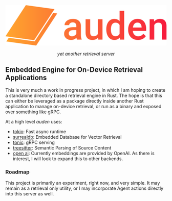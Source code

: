 <p align="center">
  <img src="logo.png" width="600"/>
</p>

<p align="center"><i>yet another retrieval server</i></p>

## Embedded Engine for On-Device Retrieval Applications

This is very much a work in progress project, in which I am hoping to create a standalone directory based retrieval engine in Rust. The hope is that this can either be leveraged as a package directly inside another Rust application to manage on-device retrieval, or run as a binary and exposed over something like gRPC.

At a high level *auden* uses:
- [tokio](https://tokio.rs): Fast async runtime
- [surrealdb](https://surrealdb.com): Embedded Database for Vector Retrieval
- [tonic](https://github.com/hyperium/tonic): gRPC serving
- [treesitter](https://tree-sitter.github.io/tree-sitter/): Semantic Parsing of Source Content
- [open ai](https://openai.com/product): Currently embeddings are provided by OpenAI. As there is interest, I will look to expand this to other backends.

### Roadmap

This project is primarily an experiment, right now, and very simple.
It may remain as a retrieval only utility, or I may incorporate Agent actions directly into this server as well.
